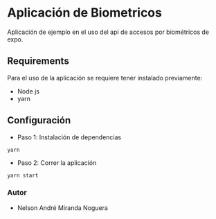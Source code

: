 # Aplicación de Biometricos
Aplicación de ejemplo en el uso del api de accesos por biométricos de expo.


## Requirements
Para el uso de la aplicación se requiere tener instalado previamente:
* Node js
* yarn


## Configuración
- Paso 1: Instalación de dependencias
```shell
yarn
```
- Paso 2: Correr la aplicación
```shell
yarn start
```

### Autor
- Nelson André Miranda Noguera